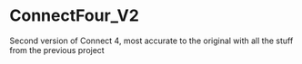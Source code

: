# ConnectFour_V2
Second version of Connect 4, most accurate to the original with all the stuff from the previous project

